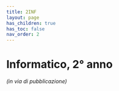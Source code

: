 ```yaml
---
title: 2INF
layout: page
has_children: true
has_toc: false
nav_order: 2
---
```


# Informatico, 2° anno

_(in via di pubblicazione)_
